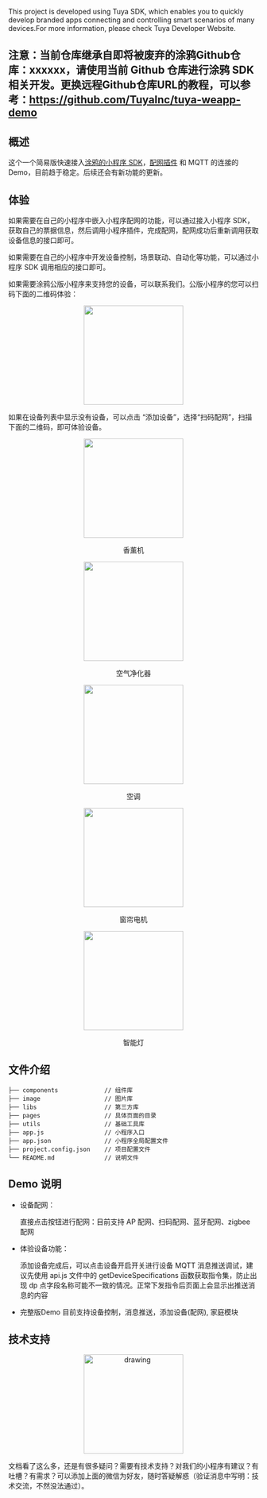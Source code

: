 This project is developed using Tuya SDK, which enables you to quickly develop branded apps connecting and controlling smart scenarios of many devices.For more information, please check Tuya Developer Website.


## 注意：当前仓库继承自即将被废弃的涂鸦Github仓库：xxxxxx，请使用当前 Github 仓库进行涂鸦 SDK相关开发。更换远程Github仓库URL的教程，可以参考：https://github.com/TuyaInc/tuya-weapp-demo

## 概述

这个一个简易版快速接入[涂鸦的小程序 SDK](https://developer.tuya.com/cn/docs/iot/app-development/mini-programs/overview/applet-ecology?id=K9ptacgp94o5d)，[配网插件](https://developer.tuya.com/cn/docs/iot/app-development/mini-programs/tuya-applet-with-web-plugin/distribution-network-plugin?id=K9lq218xn0wn8) 和 MQTT 的连接的Demo，目前趋于稳定。后续还会有新功能的更新。

## 体验

如果需要在自己的小程序中嵌入小程序配网的功能，可以通过接入小程序 SDK，获取自己的票据信息，然后调用小程序插件，完成配网，配网成功后重新调用获取设备信息的接口即可。

如果需要在自己的小程序中开发设备控制，场景联动、自动化等功能，可以通过小程序 SDK 调用相应的接口即可。

如果需要涂鸦公版小程序来支持您的设备，可以联系我们。公版小程序的您可以扫码下面的二维码体验：

<p align="center">
<img width=200 src="https://images.tuyacn.com/rms-static/9cbc9210-cb1f-11ea-9723-5fcc4b1eeb4e-1595314722225.jpg?tyName=gh_42ad2888c42d_258.jpg" >
</p>

如果在设备列表中显示没有设备，可以点击 “添加设备”，选择“扫码配网”，扫描下面的二维码，即可体验设备。
<p align="center"  >
<img width=200 src="https://airtake-public-data-1254153901.cos.ap-shanghai.myqcloud.com/goat/20200703/9123115b69c049899d14a84b239c13ed.png" >
<p align="center">香薰机</p>
</p>

<p align="center"  >
<img width=200 src="https://images.tuyacn.com/rms-static/8f9a30a0-c805-11ea-a0c6-dbbe4bc4c496-1594973679786.png?tyName=kj.png" >
<p align="center">空气净化器</p>
</p>

<p align="center"  >
<img width=200 src="https://images.tuyacn.com/rms-static/8f9e9d70-c805-11ea-a9da-3362f25bc183-1594973679815.png?tyName=kt.png" >
<p align="center">空调</p>
</p>

<p align="center"  >
<img width=200 src="https://images.tuyacn.com/rms-static/8f9a0990-c805-11ea-a0c6-dbbe4bc4c496-1594973679785.png?tyName=cl.png" >
<p align="center">窗帘电机</p>
</p>

<p align="center"  >
<img width=200 src="https://images.tuyacn.com/rms-static/c1cc0660-c81a-11ea-a0c6-dbbe4bc4c496-1594982783430.png?tyName=dj.png" >
<p align="center">智能灯</p>
</p>

## 文件介绍

```
├── components             // 组件库
├── image                  // 图片库
├── libs                   // 第三方库
├── pages                  // 具体页面的目录
├── utils                  // 基础工具库
├── app.js                 // 小程序入口
├── app.json               // 小程序全局配置文件
├── project.config.json    // 项目配置文件
└── README.md              // 说明文件
```

## Demo 说明

- 设备配网：

  直接点击按钮进行配网：目前支持 AP 配网、扫码配网、蓝牙配网、zigbee 配网

- 体验设备功能：

  添加设备完成后，可以点击设备开启开关进行设备 MQTT 消息推送调试，建议先使用 api.js 文件中的 getDeviceSpecifications 函数获取指令集，防止出现 dp 点字段名称可能不一致的情况。正常下发指令后页面上会显示出推送消息的内容

- 完整版Demo
  目前支持设备控制，消息推送，添加设备(配网), 家庭模块

## 技术支持

  <p align="center"  >
    <img src="https://airtake-public-data-1254153901.cos.ap-shanghai.myqcloud.com/goat/20200811/52a6139793854a2ea7d3ce15dd59d40c.png" alt="drawing" width="200"/>
  </p>

  文档看了这么多，还是有很多疑问？需要有技术支持？对我们的小程序有建议？有吐槽？有需求？可以添加上面的微信为好友，随时答疑解惑（验证消息中写明：技术交流，不然没法通过）。
